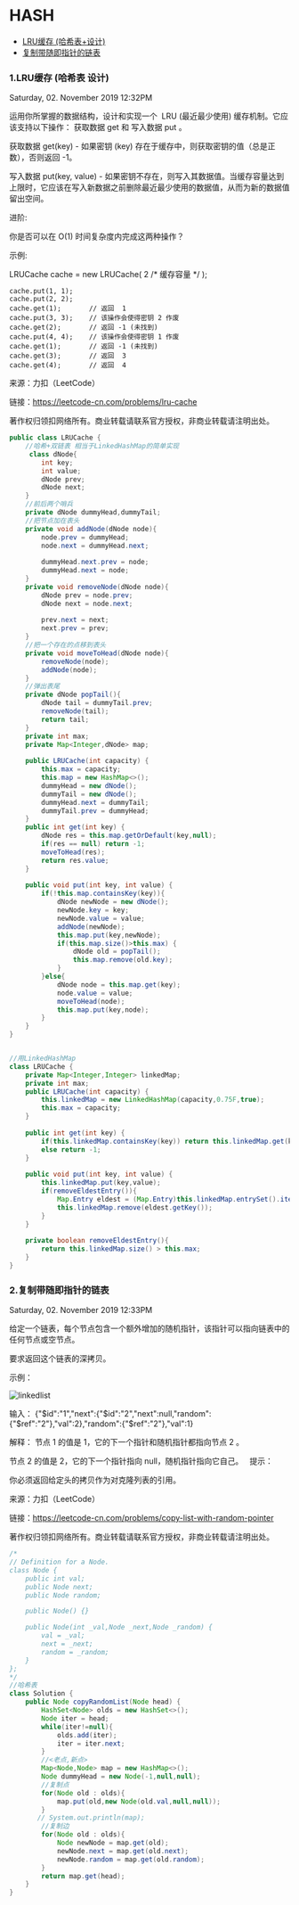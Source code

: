 # HASH
* [LRU缓存 (哈希表+设计)](#1)
* [复制带随即指针的链表](#2)
<h3 id="1">1.LRU缓存 (哈希表 设计)</h3>

Saturday, 02. November 2019 12:32PM 

运用你所掌握的数据结构，设计和实现一个  LRU (最近最少使用) 缓存机制。它应该支持以下操作： 获取数据 get 和 写入数据 put 。

获取数据 get(key) - 如果密钥 (key) 存在于缓存中，则获取密钥的值（总是正数），否则返回 -1。

写入数据 put(key, value) - 如果密钥不存在，则写入其数据值。当缓存容量达到上限时，它应该在写入新数据之前删除最近最少使用的数据值，从而为新的数据值留出空间。

进阶:

你是否可以在 O(1) 时间复杂度内完成这两种操作？

示例:

LRUCache cache = new LRUCache( 2 /* 缓存容量 */ );
```
cache.put(1, 1);
cache.put(2, 2);
cache.get(1);       // 返回  1
cache.put(3, 3);    // 该操作会使得密钥 2 作废
cache.get(2);       // 返回 -1 (未找到)
cache.put(4, 4);    // 该操作会使得密钥 1 作废
cache.get(1);       // 返回 -1 (未找到)
cache.get(3);       // 返回  3
cache.get(4);       // 返回  4
```

来源：力扣（LeetCode）

链接：https://leetcode-cn.com/problems/lru-cache

著作权归领扣网络所有。商业转载请联系官方授权，非商业转载请注明出处。
```Java
public class LRUCache {
    //哈希+双链表 相当于LinkedHashMap的简单实现
     class dNode{
        int key;
        int value;
        dNode prev;
        dNode next;
    }
    //前后两个哨兵
    private dNode dummyHead,dummyTail;
    //把节点加在表头
    private void addNode(dNode node){
        node.prev = dummyHead;
        node.next = dummyHead.next;
        
        dummyHead.next.prev = node;
        dummyHead.next = node;
    }
    private void removeNode(dNode node){
        dNode prev = node.prev;
        dNode next = node.next;
        
        prev.next = next;
        next.prev = prev;
    }
    //把一个存在的点移到表头
    private void moveToHead(dNode node){
        removeNode(node);
        addNode(node);
    }
    //弹出表尾
    private dNode popTail(){
        dNode tail = dummyTail.prev;
        removeNode(tail);
        return tail;
    }
    private int max;
    private Map<Integer,dNode> map;
    
    public LRUCache(int capacity) {
        this.max = capacity;
        this.map = new HashMap<>();
        dummyHead = new dNode();
        dummyTail = new dNode();
        dummyHead.next = dummyTail;
        dummyTail.prev = dummyHead;
    }
    public int get(int key) {
        dNode res = this.map.getOrDefault(key,null);
        if(res == null) return -1;
        moveToHead(res);
        return res.value;
    }
    
    public void put(int key, int value) {
        if(!this.map.containsKey(key)){
            dNode newNode = new dNode();
            newNode.key = key;
            newNode.value = value;
            addNode(newNode);
            this.map.put(key,newNode);
            if(this.map.size()>this.max) {
                dNode old = popTail();
                this.map.remove(old.key);
            }
        }else{
            dNode node = this.map.get(key);
            node.value = value;
            moveToHead(node);
            this.map.put(key,node);
        }
    }
}


//用LinkedHashMap
class LRUCache {
    private Map<Integer,Integer> linkedMap;
    private int max;
    public LRUCache(int capacity) {
        this.linkedMap = new LinkedHashMap(capacity,0.75F,true);
        this.max = capacity;
    }
    
    public int get(int key) {
        if(this.linkedMap.containsKey(key)) return this.linkedMap.get(key);
        else return -1;
    }
    
    public void put(int key, int value) {
        this.linkedMap.put(key,value);
        if(removeEldestEntry()){
            Map.Entry eldest = (Map.Entry)this.linkedMap.entrySet().iterator().next();
            this.linkedMap.remove(eldest.getKey());
        }
    }
    
    private boolean removeEldestEntry(){
        return this.linkedMap.size() > this.max;
    }
}
```
<h3 id="2">2.复制带随即指针的链表</h3>

Saturday, 02. November 2019 12:33PM 

给定一个链表，每个节点包含一个额外增加的随机指针，该指针可以指向链表中的任何节点或空节点。

要求返回这个链表的深拷贝。 


示例：

![linkedlist](https://assets.leetcode-cn.com/aliyun-lc-upload/uploads/2019/02/23/1470150906153-2yxeznm.png)

输入：
{"$id":"1","next":{"$id":"2","next":null,"random":{"$ref":"2"},"val":2},"random":{"$ref":"2"},"val":1}

解释：
节点 1 的值是 1，它的下一个指针和随机指针都指向节点 2 。

节点 2 的值是 2，它的下一个指针指向 null，随机指针指向它自己。
 
提示：

你必须返回给定头的拷贝作为对克隆列表的引用。

来源：力扣（LeetCode）

链接：https://leetcode-cn.com/problems/copy-list-with-random-pointer

著作权归领扣网络所有。商业转载请联系官方授权，非商业转载请注明出处。
```Java
/*
// Definition for a Node.
class Node {
    public int val;
    public Node next;
    public Node random;

    public Node() {}

    public Node(int _val,Node _next,Node _random) {
        val = _val;
        next = _next;
        random = _random;
    }
};
*/
//哈希表
class Solution {
    public Node copyRandomList(Node head) {
        HashSet<Node> olds = new HashSet<>();
        Node iter = head;
        while(iter!=null){
            olds.add(iter);
            iter = iter.next;
        }
        //<老点,新点>
        Map<Node,Node> map = new HashMap<>();
        Node dummyHead = new Node(-1,null,null);
        //复制点
        for(Node old : olds){
            map.put(old,new Node(old.val,null,null));
        }
       // System.out.println(map);
        //复制边
        for(Node old : olds){
            Node newNode = map.get(old);
            newNode.next = map.get(old.next);
            newNode.random = map.get(old.random);
        }
        return map.get(head);
    }
}
```

